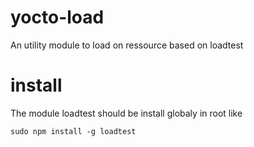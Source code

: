 # yocto-load
An utility module to load on ressource based on loadtest

# install
The module loadtest should be install globaly in root like
```
sudo npm install -g loadtest
```

